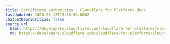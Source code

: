 ```yaml
---
title: Certificate authorities · Cloudflare for Platforms docs
lastUpdated: 2024-08-13T19:56:56.000Z
chatbotDeprioritize: false
source_url:
  html: https://developers.cloudflare.com/cloudflare-for-platforms/cloudflare-for-saas/reference/certificate-authorities/
  md: https://developers.cloudflare.com/cloudflare-for-platforms/cloudflare-for-saas/reference/certificate-authorities/index.md
---
```



